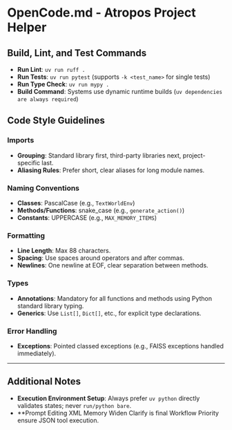 # OpenCode.md - Atropos Project Helper

## Build, Lint, and Test Commands
- **Run Lint**: `uv run ruff .`
- **Run Tests**: `uv run pytest` (supports `-k <test_name>` for single tests)
- **Run Type Check**: `uv run mypy .`
- **Build Command**: Systems use dynamic runtime builds (`uv dependencies are always required`)

## Code Style Guidelines
### Imports
- **Grouping**: Standard library first, third-party libraries next, project-specific last.
- **Aliasing Rules**: Prefer short, clear aliases for long module names.

### Naming Conventions
- **Classes**: PascalCase (e.g., `TextWorldEnv`)
- **Methods/Functions**: snake_case (e.g., `generate_action()`)
- **Constants**: UPPERCASE (e.g., `MAX_MEMORY_ITEMS`)

### Formatting
- **Line Length**: Max 88 characters.
- **Spacing**: Use spaces around operators and after commas.
- **Newlines**: One newline at EOF, clear separation between methods.

### Types
- **Annotations**: Mandatory for all functions and methods using Python standard library typing.
- **Generics**: Use `List[]`, `Dict[]`, etc., for explicit type declarations.

### Error Handling
- **Exceptions**: Pointed classed exceptions (e.g., FAISS exceptions handled immediately).

---
## Additional Notes
- **Execution Environment Setup**: Always prefer `uv python` directly validates states; never `run/python bare`.
- **Prompt Editing XML Memory Widen Clarify is final Workflow Priority ensure JSON tool execution.